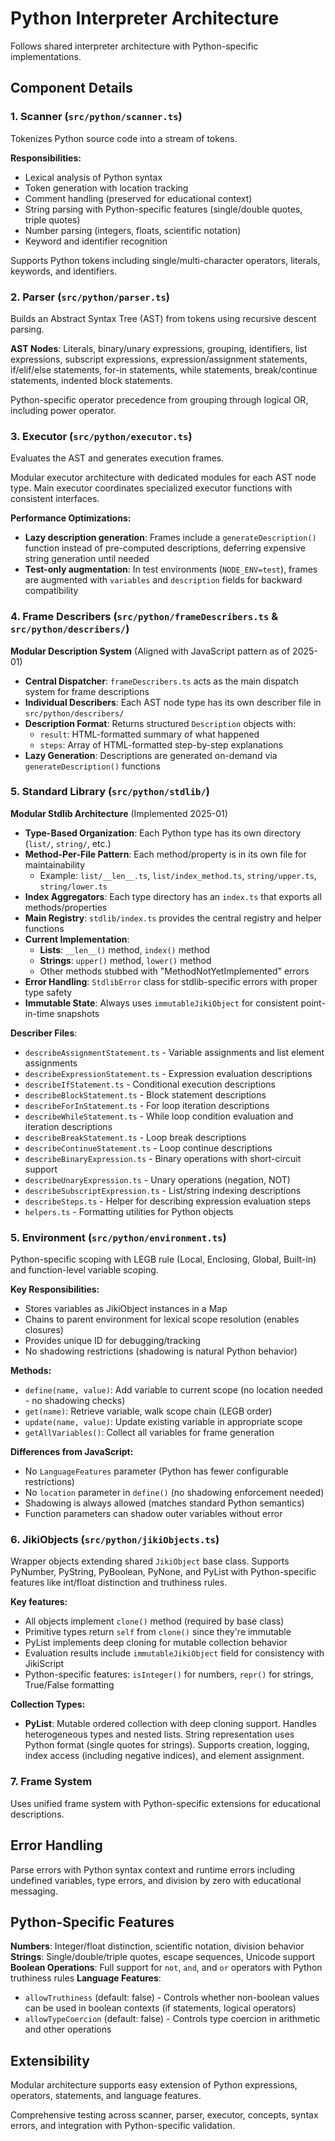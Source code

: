 # Python Interpreter Architecture

Follows shared interpreter architecture with Python-specific implementations.

## Component Details

### 1. Scanner (`src/python/scanner.ts`)

Tokenizes Python source code into a stream of tokens.

**Responsibilities:**

- Lexical analysis of Python syntax
- Token generation with location tracking
- Comment handling (preserved for educational context)
- String parsing with Python-specific features (single/double quotes, triple quotes)
- Number parsing (integers, floats, scientific notation)
- Keyword and identifier recognition

Supports Python tokens including single/multi-character operators, literals, keywords, and identifiers.

### 2. Parser (`src/python/parser.ts`)

Builds an Abstract Syntax Tree (AST) from tokens using recursive descent parsing.

**AST Nodes**: Literals, binary/unary expressions, grouping, identifiers, list expressions, subscript expressions, expression/assignment statements, if/elif/else statements, for-in statements, while statements, break/continue statements, indented block statements.

Python-specific operator precedence from grouping through logical OR, including power operator.

### 3. Executor (`src/python/executor.ts`)

Evaluates the AST and generates execution frames.

Modular executor architecture with dedicated modules for each AST node type. Main executor coordinates specialized executor functions with consistent interfaces.

**Performance Optimizations:**

- **Lazy description generation**: Frames include a `generateDescription()` function instead of pre-computed descriptions, deferring expensive string generation until needed
- **Test-only augmentation**: In test environments (`NODE_ENV=test`), frames are augmented with `variables` and `description` fields for backward compatibility

### 4. Frame Describers (`src/python/frameDescribers.ts` & `src/python/describers/`)

**Modular Description System** (Aligned with JavaScript pattern as of 2025-01)

- **Central Dispatcher**: `frameDescribers.ts` acts as the main dispatch system for frame descriptions
- **Individual Describers**: Each AST node type has its own describer file in `src/python/describers/`
- **Description Format**: Returns structured `Description` objects with:
  - `result`: HTML-formatted summary of what happened
  - `steps`: Array of HTML-formatted step-by-step explanations
- **Lazy Generation**: Descriptions are generated on-demand via `generateDescription()` functions

### 5. Standard Library (`src/python/stdlib/`)

**Modular Stdlib Architecture** (Implemented 2025-01)

- **Type-Based Organization**: Each Python type has its own directory (`list/`, `string/`, etc.)
- **Method-Per-File Pattern**: Each method/property is in its own file for maintainability
  - Example: `list/__len__.ts`, `list/index_method.ts`, `string/upper.ts`, `string/lower.ts`
- **Index Aggregators**: Each type directory has an `index.ts` that exports all methods/properties
- **Main Registry**: `stdlib/index.ts` provides the central registry and helper functions
- **Current Implementation**:
  - **Lists**: `__len__()` method, `index()` method
  - **Strings**: `upper()` method, `lower()` method
  - Other methods stubbed with "MethodNotYetImplemented" errors
- **Error Handling**: `StdlibError` class for stdlib-specific errors with proper type safety
- **Immutable State**: Always uses `immutableJikiObject` for consistent point-in-time snapshots

**Describer Files**:

- `describeAssignmentStatement.ts` - Variable assignments and list element assignments
- `describeExpressionStatement.ts` - Expression evaluation descriptions
- `describeIfStatement.ts` - Conditional execution descriptions
- `describeBlockStatement.ts` - Block statement descriptions
- `describeForInStatement.ts` - For loop iteration descriptions
- `describeWhileStatement.ts` - While loop condition evaluation and iteration descriptions
- `describeBreakStatement.ts` - Loop break descriptions
- `describeContinueStatement.ts` - Loop continue descriptions
- `describeBinaryExpression.ts` - Binary operations with short-circuit support
- `describeUnaryExpression.ts` - Unary operations (negation, NOT)
- `describeSubscriptExpression.ts` - List/string indexing descriptions
- `describeSteps.ts` - Helper for describing expression evaluation steps
- `helpers.ts` - Formatting utilities for Python objects

### 5. Environment (`src/python/environment.ts`)

Python-specific scoping with LEGB rule (Local, Enclosing, Global, Built-in) and function-level variable scoping.

**Key Responsibilities:**

- Stores variables as JikiObject instances in a Map
- Chains to parent environment for lexical scope resolution (enables closures)
- Provides unique ID for debugging/tracking
- No shadowing restrictions (shadowing is natural Python behavior)

**Methods:**

- `define(name, value)`: Add variable to current scope (no location needed - no shadowing checks)
- `get(name)`: Retrieve variable, walk scope chain (LEGB order)
- `update(name, value)`: Update existing variable in appropriate scope
- `getAllVariables()`: Collect all variables for frame generation

**Differences from JavaScript:**

- No `LanguageFeatures` parameter (Python has fewer configurable restrictions)
- No `location` parameter in `define()` (no shadowing enforcement needed)
- Shadowing is always allowed (matches standard Python semantics)
- Function parameters can shadow outer variables without error

### 6. JikiObjects (`src/python/jikiObjects.ts`)

Wrapper objects extending shared `JikiObject` base class. Supports PyNumber, PyString, PyBoolean, PyNone, and PyList with Python-specific features like int/float distinction and truthiness rules.

**Key features:**

- All objects implement `clone()` method (required by base class)
- Primitive types return `self` from `clone()` since they're immutable
- PyList implements deep cloning for mutable collection behavior
- Evaluation results include `immutableJikiObject` field for consistency with JikiScript
- Python-specific features: `isInteger()` for numbers, `repr()` for strings, True/False formatting

**Collection Types:**

- **PyList**: Mutable ordered collection with deep cloning support. Handles heterogeneous types and nested lists. String representation uses Python format (single quotes for strings). Supports creation, logging, index access (including negative indices), and element assignment.

### 7. Frame System

Uses unified frame system with Python-specific extensions for educational descriptions.

## Error Handling

Parse errors with Python syntax context and runtime errors including undefined variables, type errors, and division by zero with educational messaging.

## Python-Specific Features

**Numbers**: Integer/float distinction, scientific notation, division behavior
**Strings**: Single/double/triple quotes, escape sequences, Unicode support
**Boolean Operations**: Full support for `not`, `and`, and `or` operators with Python truthiness rules
**Language Features**:

- `allowTruthiness` (default: false) - Controls whether non-boolean values can be used in boolean contexts (if statements, logical operators)
- `allowTypeCoercion` (default: false) - Controls type coercion in arithmetic and other operations

## Extensibility

Modular architecture supports easy extension of Python expressions, operators, statements, and language features.

Comprehensive testing across scanner, parser, executor, concepts, syntax errors, and integration with Python-specific validation.
